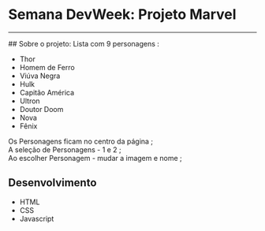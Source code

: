 # Semana DevWeek: Projeto Marvel
<hr>
## Sobre o projeto:
Lista com 9 personagens :
<ul>
<li>Thor</li>
<li>Homem de Ferro</li>
<li>Viúva Negra</li>
<li>Hulk</li>
<li>Capitão América</li>
<li>Ultron</li>
<li>Doutor Doom</li>
<li>Nova</li>
<li>Fênix</li>
</ul>

Os Personagens ficam no centro da página ;<br>
A seleção de Personagens - 1 e 2 ;<br>
Ao escolher Personagem - mudar a imagem e nome ;<br>

## Desenvolvimento 
<ul>
<li>HTML</li>
<li>CSS</li>
<li>Javascript</li>
</ul>

